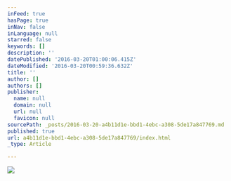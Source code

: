 ```yaml
---
inFeed: true
hasPage: true
inNav: false
inLanguage: null
starred: false
keywords: []
description: ''
datePublished: '2016-03-20T01:00:06.415Z'
dateModified: '2016-03-20T00:59:36.632Z'
title: ''
author: []
authors: []
publisher:
  name: null
  domain: null
  url: null
  favicon: null
sourcePath: _posts/2016-03-20-a4b11d1e-bbd1-4ebc-a308-5de17a847769.md
published: true
url: a4b11d1e-bbd1-4ebc-a308-5de17a847769/index.html
_type: Article

---
```

![](https://the-grid-user-content.s3-us-west-2.amazonaws.com/6e3b841d-91bb-4ad2-8a3e-fc8a0022cba4.jpg)